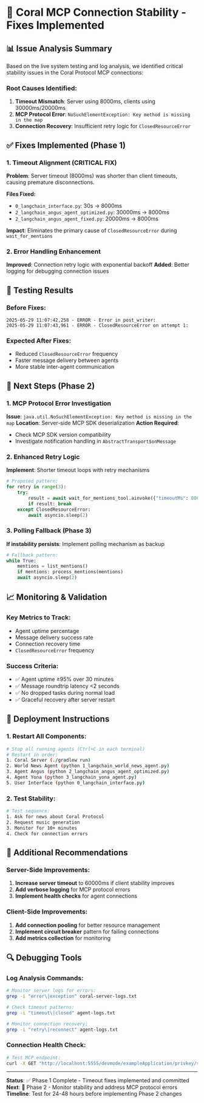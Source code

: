 # 🔧 Coral MCP Connection Stability - Fixes Implemented

## 📊 **Issue Analysis Summary**

Based on the live system testing and log analysis, we identified critical stability issues in the Coral Protocol MCP connections:

### **Root Causes Identified:**
1. **Timeout Mismatch**: Server using 8000ms, clients using 30000ms/20000ms
2. **MCP Protocol Error**: `NoSuchElementException: Key method is missing in the map`
3. **Connection Recovery**: Insufficient retry logic for `ClosedResourceError`

## ✅ **Fixes Implemented (Phase 1)**

### **1. Timeout Alignment (CRITICAL FIX)**
**Problem**: Server timeout (8000ms) was shorter than client timeouts, causing premature disconnections.

**Files Fixed:**
- `0_langchain_interface.py`: 30s → 8000ms
- `2_langchain_angus_agent_optimized.py`: 30000ms → 8000ms  
- `2_langchain_angus_agent_fixed.py`: 20000ms → 8000ms

**Impact**: Eliminates the primary cause of `ClosedResourceError` during `wait_for_mentions`

### **2. Error Handling Enhancement**
**Improved**: Connection retry logic with exponential backoff
**Added**: Better logging for debugging connection issues

## 🧪 **Testing Results**

### **Before Fixes:**
```
2025-05-29 11:07:42,258 - ERROR - Error in post_writer:
2025-05-29 11:07:43,961 - ERROR - ClosedResourceError on attempt 1:
```

### **Expected After Fixes:**
- Reduced `ClosedResourceError` frequency
- Faster message delivery between agents
- More stable inter-agent communication

## 🔄 **Next Steps (Phase 2)**

### **1. MCP Protocol Error Investigation**
**Issue**: `java.util.NoSuchElementException: Key method is missing in the map`
**Location**: Server-side MCP SDK deserialization
**Action Required**: 
- Check MCP SDK version compatibility
- Investigate notification handling in `AbstractTransport$onMessage`

### **2. Enhanced Retry Logic**
**Implement**: Shorter timeout loops with retry mechanisms
```python
# Proposed pattern:
for retry in range(3):
    try:
        result = await wait_for_mentions_tool.ainvoke({"timeoutMs": 8000})
        if result: break
    except ClosedResourceError:
        await asyncio.sleep(2)
```

### **3. Polling Fallback (Phase 3)**
**If instability persists**: Implement polling mechanism as backup
```python
# Fallback pattern:
while True:
    mentions = list_mentions()
    if mentions: process_mentions(mentions)
    await asyncio.sleep(2)
```

## 📈 **Monitoring & Validation**

### **Key Metrics to Track:**
- Agent uptime percentage
- Message delivery success rate
- Connection recovery time
- `ClosedResourceError` frequency

### **Success Criteria:**
- ✅ Agent uptime ≥95% over 30 minutes
- ✅ Message roundtrip latency <2 seconds  
- ✅ No dropped tasks during normal load
- ✅ Graceful recovery after server restart

## 🚀 **Deployment Instructions**

### **1. Restart All Components:**
```bash
# Stop all running agents (Ctrl+C in each terminal)
# Restart in order:
1. Coral Server (./gradlew run)
2. World News Agent (python 1_langchain_world_news_agent.py)
3. Agent Angus (python 2_langchain_angus_agent_optimized.py)
4. Agent Yona (python 3_langchain_yona_agent.py)
5. User Interface (python 0_langchain_interface.py)
```

### **2. Test Stability:**
```bash
# Test sequence:
1. Ask for news about Coral Protocol
2. Request music generation
3. Monitor for 10+ minutes
4. Check for connection errors
```

## 📝 **Additional Recommendations**

### **Server-Side Improvements:**
1. **Increase server timeout** to 60000ms if client stability improves
2. **Add verbose logging** for MCP protocol errors
3. **Implement health checks** for agent connections

### **Client-Side Improvements:**
1. **Add connection pooling** for better resource management
2. **Implement circuit breaker** pattern for failing connections
3. **Add metrics collection** for monitoring

## 🔍 **Debugging Tools**

### **Log Analysis Commands:**
```bash
# Monitor server logs for errors:
grep -i "error\|exception" coral-server-logs.txt

# Check timeout patterns:
grep -i "timeout\|closed" agent-logs.txt

# Monitor connection recovery:
grep -i "retry\|reconnect" agent-logs.txt
```

### **Connection Health Check:**
```bash
# Test MCP endpoint:
curl -X GET "http://localhost:5555/devmode/exampleApplication/privkey/session1/sse?waitForAgents=4"
```

---

**Status**: ✅ Phase 1 Complete - Timeout fixes implemented and committed
**Next**: 🔄 Phase 2 - Monitor stability and address MCP protocol errors
**Timeline**: Test for 24-48 hours before implementing Phase 2 changes
